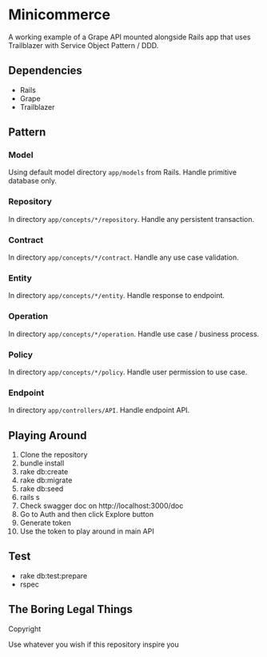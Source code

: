 # Minicommerce

A working example of a Grape API mounted alongside Rails app that uses Trailblazer with Service Object Pattern / DDD.

## Dependencies

- Rails
- Grape
- Trailblazer

## Pattern

### Model

Using default model directory `app/models` from Rails. Handle primitive database only.

### Repository

In directory `app/concepts/*/repository`. Handle any persistent transaction.

### Contract

In directory `app/concepts/*/contract`. Handle any use case validation.

### Entity

In directory `app/concepts/*/entity`. Handle response to endpoint.

### Operation

In directory `app/concepts/*/operation`. Handle use case / business process.

### Policy

In directory `app/concepts/*/policy`. Handle user permission to use case.

### Endpoint

In directory `app/controllers/API`. Handle endpoint API.

## Playing Around

1. Clone the repository
1. bundle install
1. rake db:create
1. rake db:migrate
1. rake db:seed
1. rails s
1. Check swagger doc on http://localhost:3000/doc
1. Go to Auth and then click Explore button
1. Generate token
1. Use the token to play around in main API

## Test

- rake db:test:prepare
- rspec

## The Boring Legal Things

Copyright

Use whatever you wish if this repository inspire you
